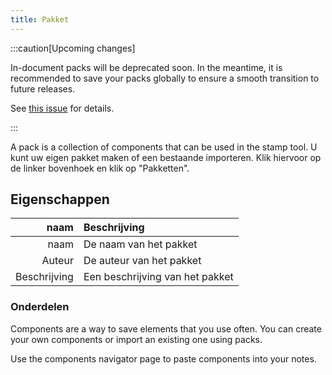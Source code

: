 ```yaml
---
title: Pakket
---
```


:::caution[Upcoming changes]

In-document packs will be deprecated soon. In the meantime, it is recommended to save your packs globally to ensure a smooth transition to future releases.

See [this issue](https://github.com/LinwoodDev/Butterfly/issues/805) for details.

:::

A pack is a collection of components that can be used in the stamp tool. U kunt uw eigen pakket maken of een bestaande importeren. Klik hiervoor op de linker bovenhoek en klik op "Pakketten".

## Eigenschappen

|         naam | Beschrijving                    |
| -----------: | :------------------------------ |
|         naam | De naam van het pakket          |
|       Auteur | De auteur van het pakket        |
| Beschrijving | Een beschrijving van het pakket |

### Onderdelen

Components are a way to save elements that you use often. You can create your own components or import an existing one using packs.

Use the components navigator page to paste components into your notes.
